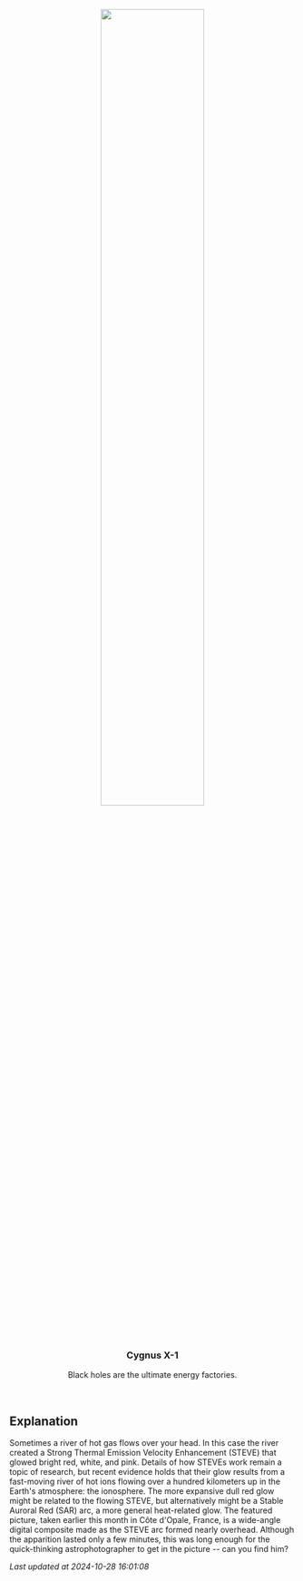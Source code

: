 <p align='center'>
    <img src='https://apod.nasa.gov/apod/image/2410/SteveFrance_leroux_1080.jpg' width='60%' />
    <h3 align="center">Cygnus X-1</h3>
    <p align="center">Black holes are the ultimate energy factories.</p>
</p>
<br/>

Explanation
--
Sometimes a river of hot gas flows over your head. In this case the river created a Strong Thermal Emission Velocity Enhancement (STEVE) that glowed bright red, white, and pink. Details of how STEVEs work remain a topic of research, but recent evidence holds that their glow results from a fast-moving river of hot ions flowing over a hundred kilometers up in the Earth's atmosphere: the ionosphere. The more expansive dull red glow might be related to the flowing STEVE, but alternatively might be a Stable Auroral Red (SAR) arc, a more general heat-related glow. The featured picture, taken earlier this month in Côte d'Opale, France, is a wide-angle digital composite made as the STEVE arc formed nearly overhead.  Although the apparition lasted only a few minutes, this was long enough for the quick-thinking astrophotographer to get in the picture -- can you find him?


*Last updated at 2024-10-28 16:01:08*
